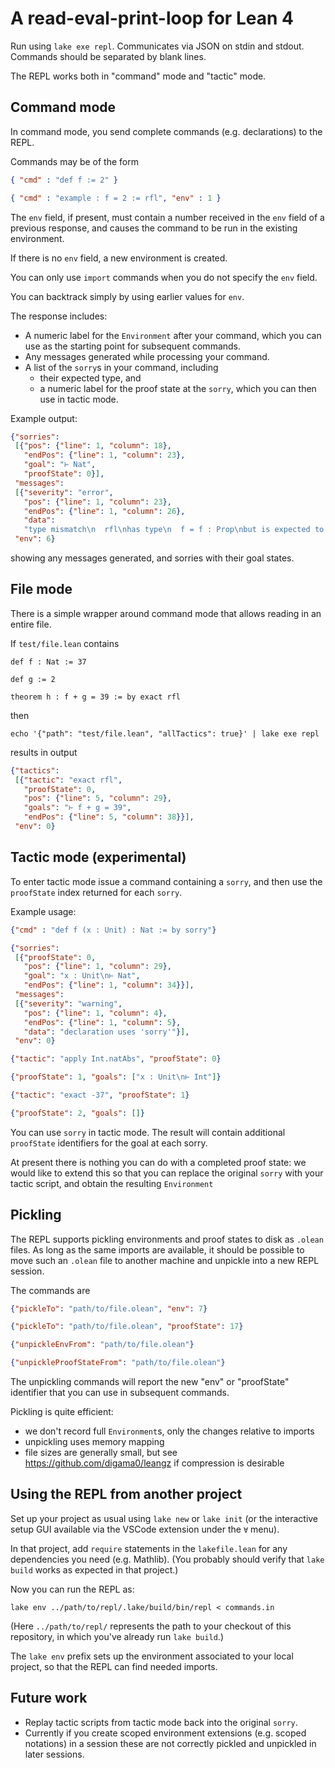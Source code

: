 # A read-eval-print-loop for Lean 4


Run using `lake exe repl`.
Communicates via JSON on stdin and stdout.
Commands should be separated by blank lines.

The REPL works both in "command" mode and "tactic" mode.

## Command mode

In command mode, you send complete commands (e.g. declarations) to the REPL.

Commands may be of the form

```json
{ "cmd" : "def f := 2" }
```

```json
{ "cmd" : "example : f = 2 := rfl", "env" : 1 }
```

The `env` field, if present,
must contain a number received in the `env` field of a previous response,
and causes the command to be run in the existing environment.

If there is no `env` field, a new environment is created.

You can only use `import` commands when you do not specify the `env` field.

You can backtrack simply by using earlier values for `env`.

The response includes:
* A numeric label for the `Environment` after your command,
  which you can use as the starting point for subsequent commands.
* Any messages generated while processing your command.
* A list of the `sorry`s in your command, including
  * their expected type, and
  * a numeric label for the proof state at the `sorry`, which you can then use in tactic mode.

Example output:

```json
{"sorries":
 [{"pos": {"line": 1, "column": 18},
   "endPos": {"line": 1, "column": 23},
   "goal": "⊢ Nat",
   "proofState": 0}],
 "messages":
 [{"severity": "error",
   "pos": {"line": 1, "column": 23},
   "endPos": {"line": 1, "column": 26},
   "data":
   "type mismatch\n  rfl\nhas type\n  f = f : Prop\nbut is expected to have type\n  f = 2 : Prop"}],
 "env": 6}
```

showing any messages generated, and sorries with their goal states.

## File mode

There is a simple wrapper around command mode that allows reading in an entire file.

If `test/file.lean` contains
```lean
def f : Nat := 37

def g := 2

theorem h : f + g = 39 := by exact rfl
```

then
```
echo '{"path": "test/file.lean", "allTactics": true}' | lake exe repl
```
results in output
```json
{"tactics":
 [{"tactic": "exact rfl",
   "proofState": 0,
   "pos": {"line": 5, "column": 29},
   "goals": "⊢ f + g = 39",
   "endPos": {"line": 5, "column": 38}}],
 "env": 0}
 ```

## Tactic mode (experimental)

To enter tactic mode issue a command containing a `sorry`,
and then use the `proofState` index returned for each `sorry`.

Example usage:
```json
{"cmd" : "def f (x : Unit) : Nat := by sorry"}

{"sorries":
 [{"proofState": 0,
   "pos": {"line": 1, "column": 29},
   "goal": "x : Unit\n⊢ Nat",
   "endPos": {"line": 1, "column": 34}}],
 "messages":
 [{"severity": "warning",
   "pos": {"line": 1, "column": 4},
   "endPos": {"line": 1, "column": 5},
   "data": "declaration uses 'sorry'"}],
 "env": 0}

{"tactic": "apply Int.natAbs", "proofState": 0}

{"proofState": 1, "goals": ["x : Unit\n⊢ Int"]}

{"tactic": "exact -37", "proofState": 1}

{"proofState": 2, "goals": []}
```

You can use `sorry` in tactic mode.
The result will contain additional `proofState` identifiers for the goal at each sorry.

At present there is nothing you can do with a completed proof state:
we would like to extend this so that you can replace the original `sorry` with your tactic script,
and obtain the resulting `Environment`

## Pickling

The REPL supports pickling environments and proof states to disk as `.olean` files.
As long as the same imports are available, it should be possible to move such an `.olean` file
to another machine and unpickle into a new REPL session.

The commands are

```json
{"pickleTo": "path/to/file.olean", "env": 7}

{"pickleTo": "path/to/file.olean", "proofState": 17}

{"unpickleEnvFrom": "path/to/file.olean"}

{"unpickleProofStateFrom": "path/to/file.olean"}
```

The unpickling commands will report the new "env" or "proofState" identifier that
you can use in subsequent commands.

Pickling is quite efficient:
* we don't record full `Environment`s, only the changes relative to imports
* unpickling uses memory mapping
* file sizes are generally small, but see https://github.com/digama0/leangz if compression is
  desirable

## Using the REPL from another project

Set up your project as usual using `lake new` or `lake init`
(or the interactive setup GUI available via the VSCode extension under the `∀` menu).

In that project, add `require` statements in the `lakefile.lean` for any dependencies you need
(e.g. Mathlib). (You probably should verify that `lake build` works as expected in that project.)

Now you can run the REPL as:
```shell
lake env ../path/to/repl/.lake/build/bin/repl < commands.in
```
(Here `../path/to/repl/` represents the path to your checkout of this repository,
in which you've already run `lake build`.)

The `lake env` prefix sets up the environment associated to your local project, so that the REPL
can find needed imports.

## Future work

* Replay tactic scripts from tactic mode back into the original `sorry`.
* Currently if you create scoped environment extensions (e.g. scoped notations) in a session
  these are not correctly pickled and unpickled in later sessions.
